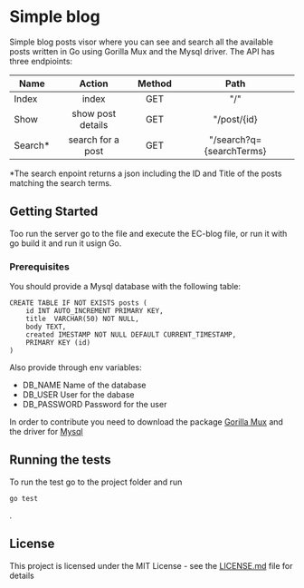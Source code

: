 # Simple blog

Simple blog posts visor where you can see and search all the available posts written in Go using Gorilla Mux and the Mysql driver.
The API has three endpioints:

| Name          |Action             | Method  | Path                    | 
| ------------- |:--------------:   |:-------:| :---------------------: | 
| Index         | index             | GET     | "/"                     |
| Show          | show post details | GET     | "/post/{id}             |
| Search*       | search for a post | GET     | "/search?q={searchTerms}|

*The search enpoint returns a json including the ID and Title of the posts matching the search terms.

## Getting Started

Too run the server go to the file and execute the EC-blog file, or run it with go build it and run it usign Go.

### Prerequisites

You should provide a Mysql database with the following table:

```
CREATE TABLE IF NOT EXISTS posts (
    id INT AUTO_INCREMENT PRIMARY KEY,
    title  VARCHAR(50) NOT NULL,
    body TEXT,
    created IMESTAMP NOT NULL DEFAULT CURRENT_TIMESTAMP,
    PRIMARY KEY (id)
) 
```

Also provide through env variables:
* DB_NAME Name of the database
* DB_USER User for the dabase
* DB_PASSWORD Password for the user

In order to contribute you need to download the package [Gorilla Mux](https://github.com/gorilla/mux) and the driver for [Mysql](https://github.com/go-sql-driver/mysql)

## Running the tests

To run the test go to the project folder and run 

```
go test
```
.
## License

This project is licensed under the MIT License - see the [LICENSE.md](LICENSE.md) file for details
